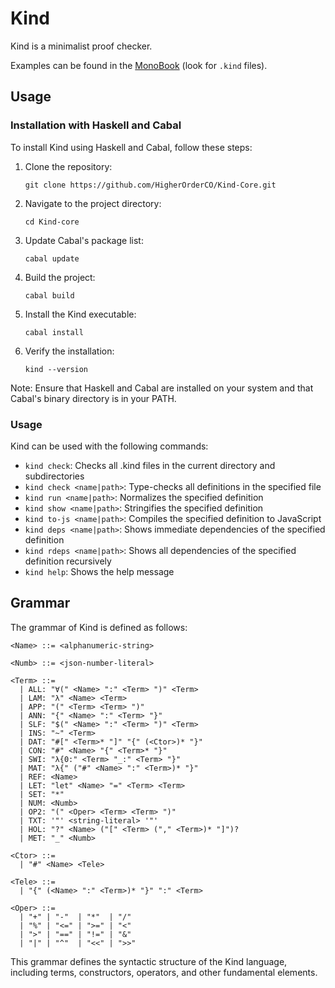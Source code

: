 # Kind

Kind is a minimalist proof checker.

Examples can be found in the [MonoBook](https://github.com/HigherOrderCO/MonoBook) (look for `.kind` files).

## Usage

### Installation with Haskell and Cabal

To install Kind using Haskell and Cabal, follow these steps:

1. Clone the repository:
   ```
   git clone https://github.com/HigherOrderCO/Kind-Core.git
   ```

2. Navigate to the project directory:
   ```
   cd Kind-core
   ```

3. Update Cabal's package list:
   ```
   cabal update
   ```

4. Build the project:
   ```
   cabal build
   ```

5. Install the Kind executable:
   ```
   cabal install
   ```

6. Verify the installation:
   ```
   kind --version
   ```

Note: Ensure that Haskell and Cabal are installed on your system and that Cabal's binary directory is in your PATH.

### Usage

Kind can be used with the following commands:

- `kind check`: Checks all .kind files in the current directory and subdirectories
- `kind check <name|path>`: Type-checks all definitions in the specified file
- `kind run <name|path>`: Normalizes the specified definition
- `kind show <name|path>`: Stringifies the specified definition
- `kind to-js <name|path>`: Compiles the specified definition to JavaScript
- `kind deps <name|path>`: Shows immediate dependencies of the specified definition
- `kind rdeps <name|path>`: Shows all dependencies of the specified definition recursively
- `kind help`: Shows the help message


## Grammar

The grammar of Kind is defined as follows:

```
<Name> ::= <alphanumeric-string>

<Numb> ::= <json-number-literal>

<Term> ::=
  | ALL: "∀(" <Name> ":" <Term> ")" <Term>
  | LAM: "λ" <Name> <Term>
  | APP: "(" <Term> <Term> ")"
  | ANN: "{" <Name> ":" <Term> "}"
  | SLF: "$(" <Name> ":" <Term> ")" <Term>
  | INS: "~" <Term>
  | DAT: "#[" <Term>* "]" "{" (<Ctor>)* "}"
  | CON: "#" <Name> "{" <Term>* "}"
  | SWI: "λ{0:" <Term> "_:" <Term> "}"
  | MAT: "λ{" ("#" <Name> ":" <Term>)* "}"
  | REF: <Name>
  | LET: "let" <Name> "=" <Term> <Term>
  | SET: "*"
  | NUM: <Numb>
  | OP2: "(" <Oper> <Term> <Term> ")"
  | TXT: '"' <string-literal> '"'
  | HOL: "?" <Name> ("[" <Term> ("," <Term>)* "]")?
  | MET: "_" <Numb>

<Ctor> ::=
  | "#" <Name> <Tele>

<Tele> ::=
  | "{" (<Name> ":" <Term>)* "}" ":" <Term>

<Oper> ::=
  | "+" | "-"  | "*"  | "/"
  | "%" | "<=" | ">=" | "<"
  | ">" | "==" | "!=" | "&"
  | "|" | "^"  | "<<" | ">>"
```

This grammar defines the syntactic structure of the Kind language, including terms, constructors, operators, and other fundamental elements.

